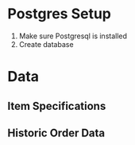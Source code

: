 # Postgres Setup

1. Make sure Postgresql is installed
2. Create database 


# Data

## Item Specifications

## Historic Order Data